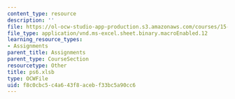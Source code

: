 ```yaml
---
content_type: resource
description: ''
file: https://ol-ocw-studio-app-production.s3.amazonaws.com/courses/15-053-optimization-methods-in-management-science-spring-2013/f8c0cbc5c4a643f8acebf33bc5a90cc6_ps6.xlsb
file_type: application/vnd.ms-excel.sheet.binary.macroEnabled.12
learning_resource_types:
- Assignments
parent_title: Assignments
parent_type: CourseSection
resourcetype: Other
title: ps6.xlsb
type: OCWFile
uid: f8c0cbc5-c4a6-43f8-aceb-f33bc5a90cc6
---
```

